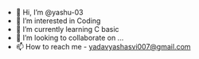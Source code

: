 - 👋 Hi, I’m @yashu-03
- 👀 I’m interested in Coding
- 🌱 I’m currently learning C basic 
- 💞️ I’m looking to collaborate on ...
- 📫 How to reach me - yadavyashasvi007@gmail.com

<!---
yashu-03/yashu-03 is a ✨ special ✨ repository because its `README.md` (this file) appears on your GitHub profile.
You can click the Preview link to take a look at your changes.
--->
